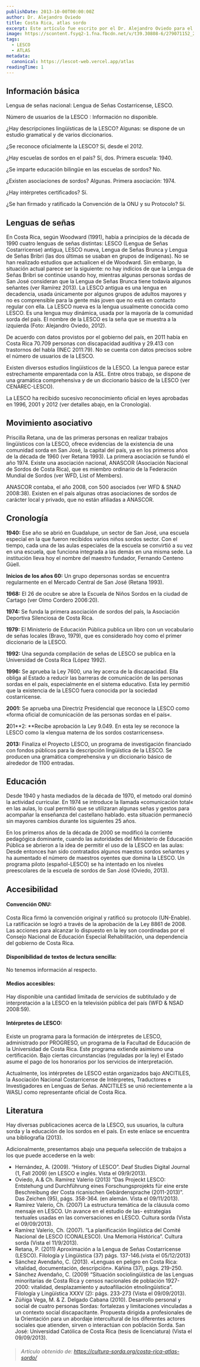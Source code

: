 ```yaml
---
publishDate: 2013-10-00T00:00:00Z
author: Dr. Alejandro Oviedo
title: Costa Rica, atlas sordo
excerpt: Este artículo fue escrito por el Dr. Alejandro Oviedo para el deaf-atlas en Septiembre de 2013. El texto fue amablemente corregido por un equipo formado por los siguientes expertos locales; Prof. Dr. Carlos Sánchez Avendaño (Linguista, Universidad de Costa Rica), Mag. Christian Ramírez Valerio (Linguista, miembro de la comunidad sorda costarricense) y Marcela Zúñiga Vega (Intérprete de LESCO, actual presidenta de ANCITILES).
image: https://scontent.fsyq2-1.fna.fbcdn.net/v/t39.30808-6/279071152_2142894659213984_499499716181786735_n.jpg?_nc_cat=106&ccb=1-7&_nc_sid=5f2048&_nc_ohc=WNcDRTAwgUQAX_JzCtj&_nc_ht=scontent.fsyq2-1.fna&oh=00_AfAnMLFZBEE0Y6ei7lxR6KvCLHgvjA6LGUzaySh5h4mLzA&oe=660B7C8B
tags:
  - LESCO
  - ATLAS
metadata:
  canonical: https://lescot-web.vercel.app/atlas
readingTime: 1
---
```


## Información básica
Lengua de señas nacional: Lengua de Señas Costarricense, LESCO.

Número de usuarios de la LESCO : Información no disponible.

¿Hay descripciones lingüísticas de la LESCO? Algunas: se dispone de un estudio gramatical y de varios diccionarios.

¿Se reconoce oficialmente la LESCO? Sí, desde el 2012.

¿Hay escuelas de sordos en el país? Sí, dos. Primera escuela: 1940.

¿Se imparte educación bilingüe en las escuelas de sordos? No.

¿Existen asociaciones de sordos? Algunas. Primera asociación: 1974.

¿Hay intérpretes certificados? Sí.

¿Se han firmado y ratificado la Convención de la ONU y su Protocolo? Sí.

## Lenguas de señas
En Costa Rica, según Woodward (1991), había a principios de la década de 1990 cuatro lenguas de señas distintas: LESCO (Lengua de Señas Costarricense) antigua, LESCO nueva, Lengua de Señas Brunca y Lengua de Señas Bribri (las dos últimas se usaban en grupos de indígenas). No se han realizado estudios que actualicen el de Woodward. Sin embargo, la situación actual parece ser la siguiente: no hay indicios de que la Lengua de Señas Bribri se continúe usando hoy, mientras algunas personas sordas de San José consideran que la Lengua de Señas Brunca tiene todavía algunos señantes (ver Ramírez 2013). La LESCO antigua es una lengua en decadencia, usada únicamente por algunos grupos de adultos mayores y no es comprensible para la gente más joven que no está en contacto regular con ella. La LESCO nueva es la lengua usualmente conocida como LESCO. Es una lengua muy dinámica, usada por la mayoría de la comunidad sorda del país. El nombre de la LESCO es la seña que se muestra a la izquierda (Foto: Alejandro Oviedo, 2012).

De acuerdo con datos provistos por el gobierno del país, en 2011 había en Costa Rica 70.709 personas con discapacidad auditiva y 29.413 con trastornos del habla (INEC 2011:79). No se cuenta con datos precisos sobre el número de usuarios de la LESCO.

Existen diversos estudios lingüísticos de la LESCO. La lengua parece estar estrechamente emparentada con la ASL. Entre otros trabajo, se dispone de una gramática comprehensiva y de un diccionario básico de la LESCO (ver CENAREC-LESCO).

La LESCO ha recibido sucesivo reconocimiento oficial en leyes aprobadas en 1996, 2001 y 2012 (ver detalles abajo, en la Cronología).

## Movimiento asociativo
Priscilla Retana, una de las primeras personas en realizar trabajos lingüísticos con la LESCO, ofrece evidencias de la existencia de una comunidad sorda en San José, la capital del país, ya en los primeros años de la década de 1960 (ver Retana 1993). La primera asociación se fundó el año 1974. Existe una asociación nacional, ANASCOR (Asociación Nacional de Sordos de Costa Rica), que es miembro ordinario de la Federación Mundial de Sordos (ver WFD, List of Members).

ANASCOR contaba, el año 2008, con 500 asociados (ver WFD & SNAD 2008:38). Existen en el país algunas otras asociaciones de sordos de carácter local y privado, que no están afiliadas a ANASCOR.

## Cronología
**1940:** Ese año se abrió en Guadalupe, un sector de San José, una escuela especial en la que fueron recibidos varios niños sordos sector. Con el tiempo, cada una de las aulas especiales de la escuela se convirtió a su vez en una escuela, que funciona integrada a las demás en una misma sede. La institución lleva hoy el nombre del maestro fundador, Fernando Centeno Güell.

**Inicios de los años 60:** Un grupo depersonas sordas se encuentra regularmente en el Mercado Central de San José (Retana 1993).

**1968:** El 26 de ocubre se abre la Escuela de Niños Sordos en la ciudad de Cartago (ver Olmo Cordero 2006:20).

**1974:** Se funda la primera asociación de sordos del país, la Asociación Deportiva Silenciosa de Costa Rica.

**1979:** El Ministerio de Educación Pública publica un libro con un vocabulario de señas locales (Bravo, 1979), que es considerado hoy como el primer diccionario de la LESCO.

**1992:** Una segunda compilación de señas de LESCO se publica en la Universidad de Costa Rica (López 1992).

**1996:** Se aprueba la Ley 7600, una ley acerca de la discapacidad. Ella obliga al Estado a reducir las barreras de comunicación de las personas sordas en el país, especialmente en el sistema educativo. Esta ley permitió que la existencia de la LESCO fuera conocida por la sociedad costarricense.

**2001:** Se aprueba una Directriz Presidencial que reconoce la LESCO como «forma oficial de comunicación de las personas sordas en el país«.

**2**01**2: **Recibe aprobación la Ley 9.049. En esta ley se reconoce la LESCO como la «lengua materna de los sordos costarricenses».

**2013:** Finaliza el Proyecto LESCO, un programa de investigación financiado con fondos públicos para la descripción lingüística de la LESCO. Se producen una gramática comprehensiva y un diccionario básico de alrededor de 1100 entradas.

## Educación
Desde 1940 y hasta mediados de la década de 1970, el metodo oral dominó la actividad curricular. En 1974 se introduce la llamada «comunicación total« en las aulas, lo cual permitió que se utilizaran algunas señas y gestos para acompañar la enseñanza del castellano hablado. esta situación permaneció sin mayores cambios durante los siguientes 25 años.

En los prímeros años de la década de 2000 se modificó la corriente pedagógica dominante, cuando las autoridades del Ministerio de Educación Pública se abrieron a la idea de permitir el uso de la LESCO en las aulas: Desde entonces han sido contratados algunos maestos sordos señantes y ha aumentado el número de maestros oyentes que domina la LESCO. Un programa piloto (español-LESCO) se ha intentado en los niveles preescolares de la escuela de sordos de San José (Oviedo, 2013).

## Accesibilidad
#### Convención ONU:

Costa Rica firmó la convención original y ratificó su protocolo (UN-Enable). La ratificación se logró a través de la aprobación de la Ley 8861 de 2008. Las acciones para alcanzar lo dispuesto en la ley son coordinadas por el Consejo Nacional de Educación Especial Rehabilitación, una dependencia del gobierno de Costa Rica.

#### Disponibilidad de textos de lectura sencilla:

No tenemos información al respecto.

#### Medios accesibles:

Hay disponible una cantidad limitada de servicios de subtitulado y de interpretación a la LESCO en la televisión pública del país (WFD & NSAD 2008:59).

#### Intérpretes de LESCO:

Existe un programa para la formación de intérpretes de LESCO, administrado por PROGRESO, un programa de la Facultad de Educación de la Universidad de Costa Rica. Este programa extiende asimismo una certificación. Bajo ciertas circunstancias (reguladas por la ley) el Estado asume el pago de los honorarios por los servicios de interpretación.

Actualmente, los intérpretes de LESCO están organizados bajo ANCITILES, la Asociación Nacional Costarricense de Intérpretes, Traductores e Investigadores en Lenguas de Señas. ANCITILES se unió recientemente a la WASLI como representante oficial de Costa Rica.

## Literatura
Hay diversas publicaciones acerca de la LESCO, sus usuarios, la cultura sorda y la educación de los sordos en el país. En este enlace se encuentra una bibliografía (2013).

Adicionalmente, presentamos abajo una pequeña selección de trabajos a los que puede accederse en la web:

- Hernández, A. (2009). “History of LESCO”. Deaf Studies Digital Journal (1, Fall 2009) (en LESCO e inglés. Vista el 09/9/2013).
- Oviedo, A.& Ch. Ramírez Valerio (2013) “Das Projeckt LESCO: Entstehung und Durchführung eines Forschungsprojekts für eine erste Beschreibung der Costa ricanischen Gebärdensprache (2011-2013)”. Das Zeichen (95), págs. 358-364. (en alemán. Vista el 09/11/2013).
- Ramírez Valerio, Ch. (2007) La estructura temática de la cláusula como mensaje en LESCO. Un avance en el estudio de las-  estrategias textuales usadas en las conversaciones en LESCO. Cultura sorda (Vista el 09/09/2013).
- Ramírez Valerio, Ch. (2007). “La planificación lingüística del Comité Nacional de LESCO (CONALESCO). Una Memoria Histórica”. Cultura sorda (Vista el 11/9/2013).
- Retana, P. (2011) Aproximación a la Lengua de Señas Costarricense (LESCO). Filología y Lingüística (37) págs. 137-146.(vista el 05/12/2013)
- Sánchez Avendaño, C. (2013). «Lenguas en peligro en Costa Rica: vitalidad, documentación, descripción». Káñina (37), págs. 219-250.
- Sánchez Avendaño, C. (2009) “Situación sociolingüística de las Lenguas minoritarias de Costa Rica y censos nacionales de población 1927-2000: vitalidad, desplazamiento y autoafiliación etnolingüística”. Filología y Lingüística XXXV (2): págs. 233-273 (Vista el 09/09/2013).
- Zúñiga Vega, M. & Z. Delgado Cabana (2010). Desarrollo personal y social de cuatro personas Sordas: fortalezas y limitaciones vinculadas a un contexto social discapacitante. Propuesta dirigida a profesionales de la Orientación para un abordaje intercultural de los diferentes actores sociales que atienden, sirven o interactúan con población Sorda. San José: Universidad Católica de Costa Rica (tesis de licenciatura) (Vista el 09/09/2013).

> ###### *Artículo obtenido de: https://cultura-sorda.org/costa-rica-atlas-sordo/*